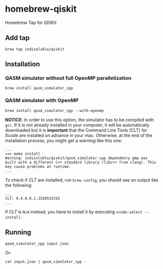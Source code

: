 # homebrew-qiskit
Homebrew Tap for QISKit

## Add tap

```
brew tap indisoluble/qiskit
```

## Installation

### QASM simulator without full OpenMP parallelization

```
brew install qasm_simulator_cpp
```

### QASM simulator with OpenMP 

```
brew install qasm_simulator_cpp --with-openmp
```

**NOTICE:** In order to use this option, the simulator has to be compiled with `gcc`. If it is not already installed in your computer, it will be automatically downloaded but it is **important** that the Command Line Tools (CLT) for Xcode are installed on advance in your mac. Otherwise, at the end of the installation process, you might get a *warning* like this one: 

```
...
==> make install
Warning: indisoluble/qiskit/qasm_simulator_cpp dependency gmp was built with a different C++ standard library (libc++ from clang). This may cause problems at runtime.
...
```

To check if *CLT* are installed, run `brew config`; you should see an output like the following: 

```
...
CLT: 9.4.0.0.1.1526532315
...
```

If *CLT* is `N/A` instead, you have to install it by executing `xcode-select --install`.

## Running

```
qasm_simulator_cpp input.json
```

Or:

```
cat input.json | qasm_simulator_cpp -
```
